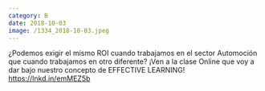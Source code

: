 ```yaml
--- 
category: B 
date: 2018-10-03 
image: /1334_2018-10-03.jpeg 
--- 
```


¿Podemos exigir el mismo ROI cuando trabajamos en el sector Automoción que cuando trabajamos en otro diferente? ¡Ven a la clase Online que voy a dar bajo nuestro concepto de EFFECTIVE LEARNING! https://lnkd.in/emMEZ5b